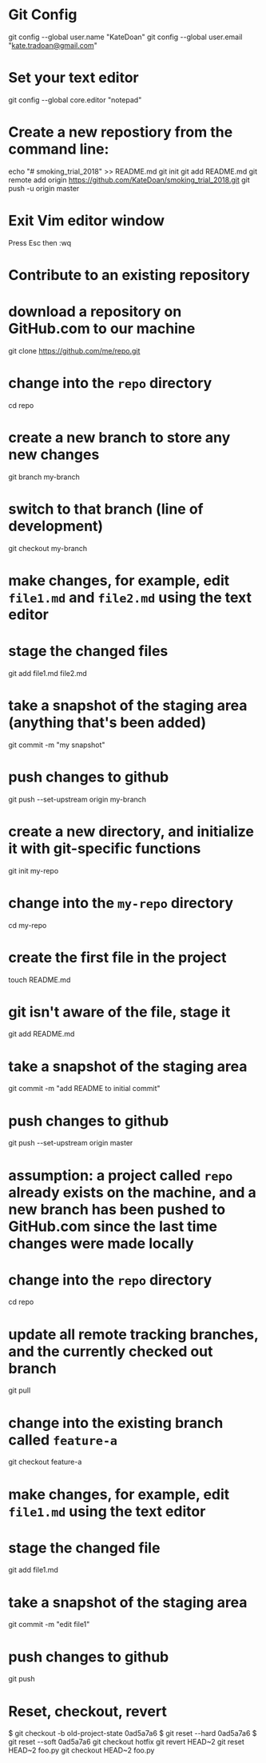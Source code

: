 # Git Config
git config --global user.name "KateDoan"
git config --global user.email "kate.tradoan@gmail.com"

# Set your text editor
git config --global core.editor "notepad"

# Create a new repostiory from the command line:
echo "# smoking_trial_2018" >> README.md
git init
git add README.md
git remote add origin https://github.com/KateDoan/smoking_trial_2018.git
git push -u origin master

# Exit Vim editor window
Press Esc then :wq

# Contribute to an existing repository
# download a repository on GitHub.com to our machine
git clone https://github.com/me/repo.git

# change into the `repo` directory
cd repo

# create a new branch to store any new changes
git branch my-branch

# switch to that branch (line of development)
git checkout my-branch

# make changes, for example, edit `file1.md` and `file2.md` using the text editor

# stage the changed files
git add file1.md file2.md

# take a snapshot of the staging area (anything that's been added)
git commit -m "my snapshot"

# push changes to github
git push --set-upstream origin my-branch

# create a new directory, and initialize it with git-specific functions
git init my-repo

# change into the `my-repo` directory
cd my-repo

# create the first file in the project
touch README.md

# git isn't aware of the file, stage it
git add README.md

# take a snapshot of the staging area
git commit -m "add README to initial commit"

# push changes to github
git push --set-upstream origin master

# assumption: a project called `repo` already exists on the machine, and a new branch has been pushed to GitHub.com since the last time changes were made locally

# change into the `repo` directory
cd repo

# update all remote tracking branches, and the currently checked out branch
git pull

# change into the existing branch called `feature-a`
git checkout feature-a

# make changes, for example, edit `file1.md` using the text editor

# stage the changed file
git add file1.md

# take a snapshot of the staging area
git commit -m "edit file1"

# push changes to github
git push

# Reset, checkout, revert
$ git checkout -b old-project-state 0ad5a7a6
$ git reset --hard 0ad5a7a6
$ git reset --soft 0ad5a7a6
git checkout hotfix
git revert HEAD~2
git reset HEAD~2 foo.py
git checkout HEAD~2 foo.py
